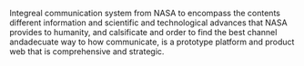 Integreal communication system from NASA to encompass the contents different information and scientific and technological advances that NASA provides to humanity, and calsificate and order to find the best channel andadecuate way to how communicate, is a prototype platform and product web that is comprehensive and strategic.
